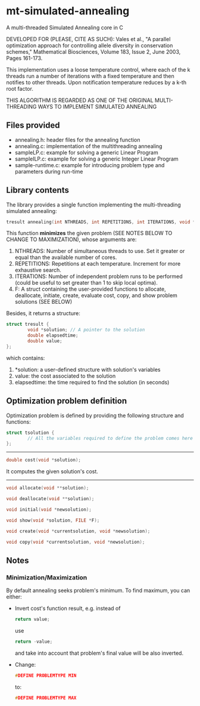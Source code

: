 # mt-simulated-annealing
A multi-threaded Simulated Annealing core in C

DEVELOPED FOR (PLEASE, CITE AS SUCH):
Vales et al., "A parallel optimization approach for controlling allele diversity in conservation schemes,"
Mathematical Biosciences, Volume 183, Issue 2, June 2003, Pages 161-173.

This implementation uses a loose temperature control, where each of the k threads run a number of iterations
with a fixed temperature and then notifies to other threads. Upon notification temperature reduces by 
a k-th root factor.

THIS ALGORITHM IS REGARDED AS ONE OF THE ORIGINAL MULTI-THREADING WAYS TO IMPLEMENT SIMULATED ANNEALING


<h2>Files provided</h2>

<ul>
<li> annealing.h: header files for the annealing function
<li> annealing.c: implementation of the multithreading annealing
<li> sampleLP.c: example for solving a generic Linear Program
<li> sampleILP.c: example for solving a generic Integer Linear Program
<li> sample-runtime.c: example for introducing problem type and parameters during run-time
</ul>

<h2>Library contents</h2>

The library provides a single function implementing the multi-threading simulated annealing:<br>

```c
tresult annealing(int NTHREADS, int REPETITIONS, int ITERATIONS, void *F);
```

This function <b>minimizes</b> the given problem (SEE NOTES BELOW TO CHANGE TO MAXIMIZATION), whose arguments are:

<ol>
<li> NTHREADS: Number of simultaneous threads to use. Set it greater or equal than the available number of cores.
<li> REPETITIONS: Repetitions at each temperature. Increment for more exhaustive search. 
<li> ITERATIONS: Number of independent problem runs to be performed (could be useful to set greater than 1 to skip local optima). 
<li> F: A struct containing the user-provided functions to allocate, deallocate, initiate, create, evaluate cost, copy, and show problem solutions (SEE BELOW)
</ol>

Besides, it returns a structure:

```c
struct tresult {
        void *solution; // A pointer to the solution
        double elapsedtime;
        double value;
};
```

which contains: 

<ol>
<li> *solution: a user-defined structure with solution's variables   
<li> value: the cost associated to the solution
<li> elapsedtime: the time required to find the solution (in seconds)
</ol>

<h2>Optimization problem definition</h2>

Optimization problem is defined by providing the following structure and functions:

```c
struct tsolution {
        // All the variables required to define the problem comes here
};
```

<hr>

```c
double cost(void *solution); 
```

It computes the given solution's cost.

<hr>

```c
void allocate(void **solution);
```
```c
void deallocate(void **solution);
```
```c
void initial(void *newsolution);
```
```c
void show(void *solution, FILE *F);
```
```c
void create(void *currentsolution, void *newsolution);
```
```c
void copy(void *currentsolution, void *newsolution);
```

<h2>Notes</h2>

<h3> Minimization/Maximization </h3>

By default annealing seeks problem's minimum. To find maximum, you can either:

<ul>
<li> Invert cost's function result, e.g. instead of 

```c
return value;
```

use

```c
return -value;
```

and take into account that problem's final value will be also inverted. 

<li> Change:

```c
#DEFINE PROBLEMTYPE MIN
```

to:

```c
#DEFINE PROBLEMTYPE MAX
```
</ul>


